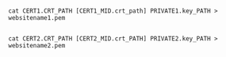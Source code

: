 <!-- layout:code post: 2015-09-02-multi-cert_haproxy_1.-concatanate-each-certifica -->

```


cat CERT1.CRT_PATH [CERT1_MID.crt_path] PRIVATE1.key_PATH > websitename1.pem


cat CERT2.CRT_PATH [CERT2_MID.crt_PATH] PRIVATE2.key_PATH > websitename2.pem


```
